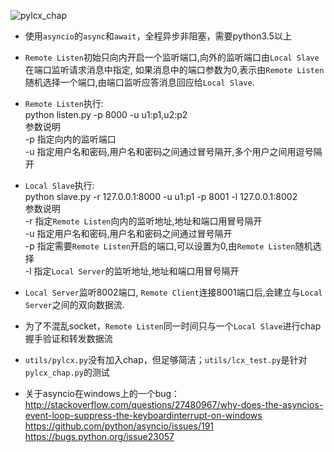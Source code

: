 ![pylcx_chap][1]

- 使用`asyncio`的`async`和`await`，全程异步非阻塞，需要python3.5以上

- `Remote Listen`初始只向内开启一个监听端口,向外的监听端口由`Local Slave`在端口监听请求消息中指定, 如果消息中的端口参数为0,表示由`Remote Listen`随机选择一个端口,由端口监听应答消息回应给`Local Slave`.
 
- `Remote Listen`执行:  
python listen.py -p 8000 -u u1:p1,u2:p2  
参数说明  
-p 指定向内的监听端口  
-u 指定用户名和密码,用户名和密码之间通过冒号隔开,多个用户之间用逗号隔开  

- `Local Slave`执行:  
python slave.py -r 127.0.0.1:8000 -u u1:p1 -p 8001 -l 127.0.0.1:8002  
参数说明  
-r 指定`Remote Listen`向内的监听地址,地址和端口用冒号隔开  
-u 指定用户名和密码,用户名和密码之间通过冒号隔开  
-p 指定需要`Remote Listen`开启的端口,可以设置为0,由`Remote Listen`随机选择  
-l 指定`Local Server`的监听地址,地址和端口用冒号隔开  

- `Local Server`监听8002端口, `Remote Client`连接8001端口后,会建立与`Local Server`之间的双向数据流.

- 为了不混乱socket，`Remote Listen`同一时间只与一个`Local Slave`进行chap握手验证和转发数据流

- `utils/pylcx.py`没有加入chap，但足够简洁；`utils/lcx_test.py`是针对`pylcx_chap.py`的测试

- 关于asyncio在windows上的一个bug：  
  http://stackoverflow.com/questions/27480967/why-does-the-asyncios-event-loop-suppress-the-keyboardinterrupt-on-windows  
  https://github.com/python/asyncio/issues/191  
  https://bugs.python.org/issue23057  
  

  [1]: http://ox186n2j0.bkt.clouddn.com/pylcx_chap.png "pylcx_chap"